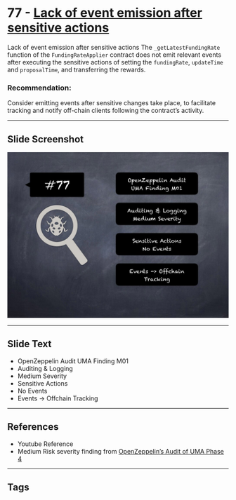 
# 77 - [Lack of event emission after sensitive actions](./Lack%20of%20event%20emission%20after%20sensitive%20actions.md)

Lack of event emission after sensitive actions The `_getLatestFundingRate` function of the `FundingRateApplier` contract does not emit relevant events after executing the sensitive actions of setting the `fundingRate`, `updateTime` and `proposalTime`, and transferring the rewards.

### Recommendation:
Consider emitting events after sensitive changes take place, to facilitate tracking and notify off-chain clients following the contract’s activity.
___
## Slide Screenshot
![077.jpg](../../images/7.%20Audit%20Findings%20101/077.jpg)
___
## Slide Text
- OpenZeppelin Audit UMA Finding M01
- Auditing & Logging
- Medium Severity
- Sensitive Actions
- No Events
- Events -> Offchain Tracking
___
## References
- Youtube Reference
- Medium Risk severity finding from [OpenZeppelin’s Audit of UMA Phase 4](https://blog.openzeppelin.com/uma-audit-phase-4/)
___
## Tags
